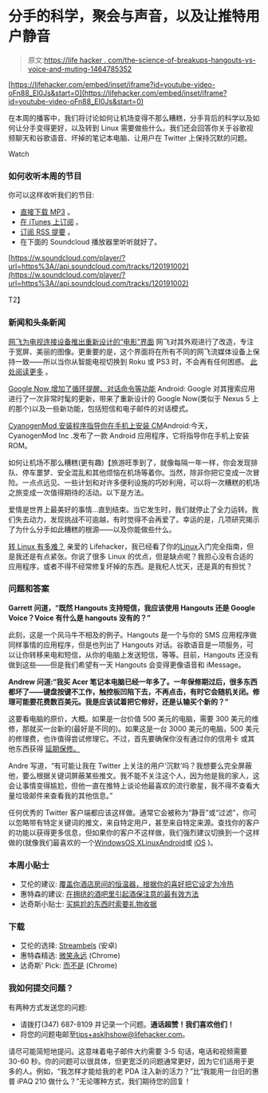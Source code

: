 # 分手的科学，聚会与声音，以及让推特用户静音

> 原文:[https://life hacker . com/the-science-of-breakups-hangouts-vs-voice-and-muting-1464785352](https://lifehacker.com/the-science-of-breakups-hangouts-vs-voice-and-muting-1464785352)

 [https://lifehacker.com/embed/inset/iframe?id=youtube-video-oFn88_EI0Js&start=0](https://lifehacker.com/embed/inset/iframe?id=youtube-video-oFn88_EI0Js&start=0) 

在本周的播客中，我们将讨论如何让机场变得不那么糟糕，分手背后的科学以及如何让分手变得更好，以及转到 Linux 需要做些什么。我们还会回答你关于谷歌视频聊天和谷歌语音、坏掉的笔记本电脑、让用户在 Twitter 上保持沉默的问题。

Watch

### 如何收听本周的节目

你可以这样收听我们的节目:

*   [直接下载 MP3](https://soundcloud.com/lifehacker/the-science-of-breakups/download) 。
*   [在 iTunes 上订阅](http://itunes.apple.com/us/podcast/lifehacker-audio-only-mp3/id508117781) 。
*   [订阅 RSS 提要](http://feeds.soundcloud.com/users/13359686-lifehacker/tracks) 。
*   在下面的 Soundcloud 播放器里听听就好了。

[https://w.soundcloud.com/player/?url=https%3A//api.soundcloud.com/tracks/120191002](https://w.soundcloud.com/player/?url=https%3A//api.soundcloud.com/tracks/120191002)

T2】

### 新闻和头条新闻

[网飞为电视连接设备推出重新设计的“电影”界面](https://lifehacker.com/netflix-rolls-out-a-redesigned-cinematic-interface-fo-1463752549) 网飞对其外观进行了改造，专注于宽屏、美丽的图像。更重要的是，这个界面将在所有不同的网飞流媒体设备上保持一致——所以当你从智能电视切换到 Roku 或 PS3 时，不会再有任何困惑。 [此处阅读更多](http://www.techhive.com/article/2062789/netflix-introduces-a-unified-cinematic-tv-interface.html) 。

[Google Now 增加了循环提醒、对话命令等功能](https://lifehacker.com/google-search-adds-recurring-reminders-conversational-1464201420) Android: Google 对其搜索应用进行了一次非常时髦的更新，带来了重新设计的 Google Now(类似于 Nexus 5 上的那个)以及一些新功能，包括短信和电子邮件的对话模式。

[CyanogenMod 安装程序指导你在手机上安装 CM](http://lifehacker.com/cyanognmod-installer-guides-you-through-installing-cm-o-1463209294)Android:今天，CyanogenMod Inc .发布了一款 Android 应用程序，它将指导你在手机上安装 ROM。

如何让机场不那么糟糕(更有趣)【旅游旺季到了，就像每隔一年一样，你会发现排队、停车噩梦、安全混乱和其他烦恼在机场等着你。当然，除非你把它变成一次冒险。一点点远见、一些计划和对许多便利设施的巧妙利用，可以将一次糟糕的机场之旅变成一次值得期待的活动。以下是方法。

爱情是世界上最美好的事情...直到结束。当它发生时，我们就停止了全力运转。我们失去动力，发现挑战不可逾越，有时觉得不会再爱了。幸运的是，几项研究揭示了为什么分手如此糟糕的根源——以及你能做些什么。

[转 Linux 有多难？](https://lifehacker.com/how-hard-is-it-to-switch-to-linux-1462916866) 亲爱的 Lifehacker，我已经看了你的[Linux](https://lifehacker.com/getting-started-with-linux-the-complete-guide-5778882)入门完全指南，但是我还是有点紧张。你说了很多 Linux 的优点，但是缺点呢？我担心没有合适的应用程序，或者不得不经常修复坏掉的东西。是我杞人忧天，还是真的有担忧？

### 问题和答案

**Garrett 问道，“既然 Hangouts 支持短信，我应该使用 Hangouts 还是 Google Voice？Voice 有什么是 hangouts 没有的？”**

此刻，这是一个风马牛不相及的例子。Hangouts 是一个与你的 SMS 应用程序做同样事情的应用程序，但是也列出了 Hangouts 对话。谷歌语音是一项服务，可以让你转移来电和短信，从你的电脑上发送短信，等等。目前，Hangouts 还没有做到这些——但是我们希望有一天 Hangouts 会变得更像语音和 iMessage。

**Andrew 问道:“我买 Acer 笔记本电脑已经一年多了。一年保修期过后，很多东西都坏了——键盘按键不工作，触控板凹陷下去，不再点击，有时它会随机关闭。修理可能要花费数百美元。我是应该试着把它修好，还是认输买个新的？”**

这要看电脑的原价，大概。如果是一台价值 500 美元的电脑，需要 300 美元的维修，那就买一台新的(最好是不同的)。如果这是一台 3000 美元的电脑，500 美元的修理费，也许值得尝试修理它。不过，首先要确保你没有通过你的信用卡 或其他东西获得 [延期保修。](https://lifehacker.com/skip-the-extended-warranty-use-a-good-credit-card-inst-5697141)

Andre 写道，“有可能让我在 Twitter 上关注的用户‘沉默’吗？我想要么完全屏蔽他，要么根据关键词屏蔽某些推文。我不能不关注这个人，因为他是我的家人，这会让事情变得尴尬，但他一直在推特上谈论他最喜欢的流行歌星，我不得不查看大量垃圾邮件来查看我的其他信息。”

任何优秀的 Twitter 客户端都应该这样做。通常它会被称为“静音”或“过滤”，你可以忽略带有特定关键词的推文，来自特定用户，甚至来自特定来源。查找你的客户的功能以获得更多信息，但如果你的客户不这样做，我们强烈建议切换到一个这样做的(就像我们最喜欢的一个[Windows](https://lifehacker.com/the-best-twitter-client-for-windows-5809448)[OS X](http://lifehacker.com/the-best-twitter-client-for-mac-5808744)[Linux](http://lifehacker.com/the-best-twitter-client-for-linux-5879964)[Android](http://lifehacker.com/the-best-twitter-client-for-android-5810139)或 [iOS](http://lifehacker.com/the-best-twitter-client-for-iphone-5809798) )。

### 本周小贴士

*   艾伦的建议: [覆盖你酒店房间的恒温器，根据你的喜好把它设定为冷热](http://lifehacker.com/override-your-hotel-room-thermostat-and-set-it-as-hot-o-1462595059)
*   惠特森的建议: [在拥挤的酒吧里引起酒保注意的最有效方法](http://lifehacker.com/the-most-effective-way-to-get-a-bartenders-attention-i-1463785984)
*   达奇斯小贴士: [买尴尬的东西时索要礼物收据](http://lifehacker.com/ask-for-a-gift-receipt-when-buying-something-embarrassi-1463511959)

### 下载

*   艾伦的选择: [Streambels](http://lifehacker.com/streambels-streams-your-phone-to-tvs-consoles-and-set-1463254575) (安卓)
*   惠特森精选: [微笑永远](http://lifehacker.com/smile-always-automatically-loads-amazons-free-charity-1462985026) (Chrome)
*   达奇斯' Pick: [而不是](http://lifehacker.com/rather-replaces-web-content-you-39-d-rather-not-see-wi-1462426130) (Chrome)

### 我如何提交问题？

有两种方式发送您的问题:

*   请拨打(347) 687-8109 并记录一个问题。**通话超赞！我们喜欢他们！**
*   将您的问题电邮至[tips+asklhshow@lifehacker.com](mailto:tips+asklhshow@lifehacker.com)。

请尽可能简短地提问。这意味着电子邮件大约需要 3-5 句话，电话和视频需要 30-60 秒。你的问题可以很具体，但更宽泛的问题通常更好，因为它们适用于更多的人。例如，“我怎样才能给我的老 PDA 注入新的活力？”比“我能用一台旧的惠普 iPAQ 210 做什么？”无论哪种方式，我们期待您的回复！